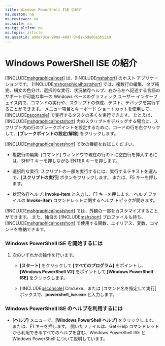 ```yaml
---
title: Windows PowerShell ISE の紹介
ms.custom: na
ms.reviewer: na
ms.suite: na
ms.tgt_pltfrm: na
ms.topic: article
ms.assetid: a0de70ca-909a-4807-94d1-6da86e5b52a0
---
```

# Windows PowerShell ISE の紹介
[!INCLUDE[mshgraphicalhost](../Token/mshgraphicalhost_md.md)] は、[!INCLUDE[mshshort](../Token/mshshort_md.md)] のホスト アプリケーションです。 [!INCLUDE[mshgraphicalhostshort](../Token/mshgraphicalhostshort_md.md)] では、複数行の編集、タブ補完、構文の色分け、選択的な実行、状況依存ヘルプ、右から左へ記述する言語のサポートが可能な単一の Windows ベースのグラフィック ユーザー インターフェイス内で、コマンドの実行や、スクリプトの作成、テスト、デバッグを実行することができます。
メニュー項目とキーボード ショートカットを使用して、[!INCLUDE[psconsole](../Token/psconsole_md.md)] で実行するタスクの多くを実行できます。  たとえば、[!INCLUDE[mshgraphicalhostshort](../Token/mshgraphicalhostshort_md.md)] 内のスクリプトをデバッグする場合に、スクリプト内の行のブレークポイントを設定するために、コードの行を右クリックして、**[ブレークポイントの設定/解除]** をクリックします。

[!INCLUDE[mshgraphicalhostshort](../Token/mshgraphicalhostshort_md.md)] で次の機能をお試しください。

-   複数行の編集: [コマンド] ウィンドウで現在の行の下に空白行を挿入するには、SHIFT キーを押しながら ENTER キーを押します。

-   選択的な実行: スクリプトの一部を実行するには、実行するテキストを選んで、**[スクリプトの実行]** ボタンをクリックします。 または、F5 キーを押します。

-   状況依存ヘルプ: **Invoke-Item** と入力し、F1 キーを押します。 ヘルプ ファイルの **Invoke-Item** コマンドレットに関するヘルプ トピックが開きます。

[!INCLUDE[mshgraphicalhostshort](../Token/mshgraphicalhostshort_md.md)] では、外観の一部をカスタマイズすることができます。 また、独自の [!INCLUDE[mshshort](../Token/mshshort_md.md)] プロファイルも持ち、[!INCLUDE[mshgraphicalhostshort](../Token/mshgraphicalhostshort_md.md)] で使用する関数、エイリアス、変数、コマンドを格納できます。

### Windows PowerShell ISE を開始するには

1.  次のいずれかの操作を行います。

    -   **[スタート]** をクリックして **[すべてのプログラム]** をポイントし、**[Windows PowerShell V2]** をポイントして **[Windows PowerShell ISE]** をクリックします。

    -   [!INCLUDE[psconsole](../Token/psconsole_md.md)] Cmd.exe、または [コマンド名を指定して実行] ボックスで、**powershell_ise.exe** と入力します。

### Windows PowerShell ISE のヘルプを利用するには

-   **[ヘルプ]** メニューで、**[Windows PowerShell ヘルプ]** をクリックします。 または、F1 キーを押します。 開いたファイルは、Get-Help コマンドレットから利用できるすべてのヘルプを含む、Windows PowerShell ISE と Windows PowerShell について説明しています。



<!--HONumber=Apr16_HO1-->


